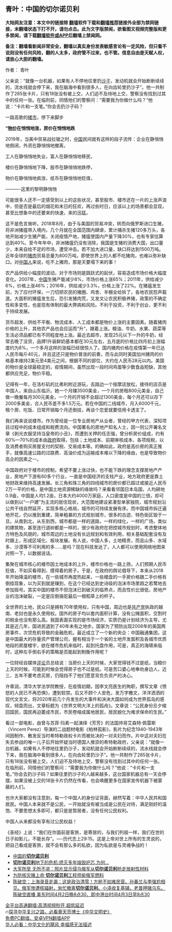  <!-- 面包屑导航 --> <h2>青叶：中国的切尔诺贝利</h2> <p class="notice"><b>大陆网友注意：本文中的链接除 <a href="https://github.com/bannedbook/fanqiang" >翻墙</a>软件下载和<a href="https://github.com/killgcd/justmysocks/blob/master/README.md">翻墙推荐</a>链接外全部为禁网链接，未翻墙状态下打不开，请勿点击。此为文字版禁闻，欲看图文视频完整版和更多禁闻，请下载<a href="https://github.com/bannedbook/fanqiang">翻墙软件或APP</a>后翻墙上禁闻网。</p><p>备注：翻墙看新闻非常安全，翻墙以真实身份发表敏感言论有一定风险，但只看不说则没有任何风险，翻的人太多，政府管不过来，也不管。信息自由是天赋人权，请放心大胆的翻墙。</b></p>  <div class="entry"> <p>作者： 青叶</p> <p id="summary">父亲说：“就像一台机器，如果有人不停地往里扔<a href="https://www.bannedbook.org/bnews/tag/%E6%B2%99%E5%AD%90/" class="st_tag internal_tag" rel="tag" title="标签 沙子 下的日志">沙子</a>，发动机就会开始断断续续的，流水线就会停下来，我在脑海中看到很多人，在向齿轮里扔沙子”。他一共制作了285张卡片，只有18张没有被上交，人们迫不及待地上交，警察没有找到过其中的任何一张。在临刑前，同情他们的警察问：“需要我为你做什么吗？”他说：“卡片和一支笔。”你会去扔沙子码？</p> <p id="conimg">一路高歌的<a href="https://www.bannedbook.org/bnews/tag/%e6%a5%bc%e5%b8%82/" class="st_tag internal_tag" rel="tag" title="标签 楼市 下的日志">楼市</a>，停下来脚步</p> <p><strong>&#8220;<a href="https://www.bannedbook.org/bnews/tag/%e7%89%a9%e4%bb%b7/" class="st_tag internal_tag" rel="tag" title="标签 物价 下的日志">物价</a>在悄悄地涨，房价在悄悄地跌</strong></p> <p>2019年，当美中贸易战拉锯之时，<span class='wp_keywordlink_affiliate'><a href="https://www.bannedbook.org/" title="中国" target="_blank">中国</a></span>民间就有这样的段子流传：企业在静悄悄地倒闭，外资在静悄悄地撤离，</p> <p>工人在静悄悄地失业，富人在静悄悄地移民，</p>  <p>楼价在静悄悄地下降，股市在静悄悄地跌停，</p> <p>物价在静悄悄地疯涨，纸币在静悄悄地贬值，</p> <p>———-这里的黎明静悄悄</p> <p>可能很多人还不一定感受到以上的这些状况，甚至股市、楼市还在一片的上涨声浪中，但是否是最后的烟花和末日的狂欢，再过些时日，应该以上的场景都会显现，甚至比想象中的还要来的快速，来的迅猛。</p> <p>这不是危言耸听。2018年8月，由于与美国的贸易冲突，转而向俄罗斯进口生猪，将非洲猪瘟带入境内，几个月就在全国范围内肆虐，累计捕杀生猪120多万头，各地开始减少生猪产能，关闭疫情产地，猪瘟使国内产量下降30%，也有专家估算达到40%。至今年年中，非洲猪瘟仍没有消除，我国是生猪的消费大国，出口量少，本来自给不足的市场，遭受冲击。若不加大进口量，缺口将达到1500万吨。近年全球的<a href="https://www.bannedbook.org/bnews/tag/%E7%8C%AA%E8%82%89/" class="st_tag internal_tag" rel="tag" title="标签 猪肉 下的日志">猪肉</a>贸易总量为800万吨，即使世界上的人都不吃猪肉，也难以弥补缺口。对<a href="https://www.bannedbook.org/bnews/tag/%e4%b8%ad%e5%9b%bd%e4%ba%ba/" class="st_tag internal_tag" rel="tag" title="标签 中国人 下的日志">中国人</a>来说，吃不上猪肉，那是天要塌下来的事！</p> <p>农产品供给小幅度的波动，对于市场则是跳跃式的起伏，容易造成市场价格大幅度变化。2007年，<a href="https://www.bannedbook.org/bnews/tag/%E4%B8%AD%E5%9B%BD/" class="st_tag internal_tag" rel="tag" title="标签 中国 下的日志">中国</a>生猪产能减少8%，市场价格上涨65%；2011年，供给减少6%，价格上涨46%；2016年，供给减少3.3%，价格上涨了22%。在猪瘟发生前，为了应付环保，一刀切把农民的猪圈、鸡舍、羊棚全给拆了，各地农民怨声载道。大面积的猪瘟发生后，恐引发猪肉荒，又发文让农民积极养猪，政策的不确定性和多变性，也是现有体制的最大弊病和风险。不利于投资，不利于创业，更不利于持续发展。</p>  <p>货币超发、供给不平衡、物流成本、人工成本都是物价上涨的主要因素。随着猪肉价格的上升，其他农产品也会应运而“升”，跟着上涨。粮油、牛奶、水果、蔬菜等生活必须品都已有不同程度地上涨。最近去超市，发现25元以下一升的牛奶，经常去晚了没货，品牌1升装鲜奶基本都在30元左右，五月底的价格比四月初上涨幅度约为8%，一个多月这样的涨幅已经很惊人了。国内猪肉价格在疫情第一年已达人民币每斤40元，并且这还只是物价普涨的前奏，而与此同时美国加州猪肉的价格基本维持2美元至4美元之间，根据不同的部位，大约在人民币28元以内。美国的物价是全球最稳定的，疫情期间，虽然出现一段时间鸡蛋等少数食品短缺，其他都供应充足，物价平稳。</p> <p>记得有一年，在洛杉矶的比弗利附近游玩，去路边一个按摩店放松，接待的店员是中国人，来自山东临沂。她一个月赚3500美金，一个月的房租800元美金，自己做一晚餐每月300元美金，一个月的开销不会超过1300美金，每个月还可以存下2000多美金，合人民币差不多1.5万元。若在中国的二线城市，月入6000千元，租个房、吃饭、日常开销每个月还倒挂，再谈个恋爱就要信用卡透支了。</p> <p>我们再来说说楼市。作为曾经是一位专业房地产从业者，曾经的甲方代表，深知项目过程中的成本组成和税费流向。中国著名的房地产知名人士，因一则公开署名文章《剥光衣服坚持当皇帝的小丑》，而遭到关押的任志强，曾分析房价组成，约有60%—70%的成本由<a href="https://www.bannedbook.org/bnews/tag/%e6%94%bf%e5%ba%9c/" class="st_tag internal_tag" rel="tag" title="标签 政府 下的日志">政府</a>取得，包括；土地成本、前期审核成本、各项规税，以及消费者购买房屋支付的契税、交易成本等。的确如此，政府是高价房的真正推手，就像高速公路的过路费、高油价成为运输成本难以下降的缘由，也是导致物价高企的因素之一。</p> <p>中国政府对于楼市的控制，希望不要上涨过快，也不能下跌的理念支撑房地产产业，房地产下游有60多个行业，一直是中国经济的支柱产业，地方政府更是靠土地财政来维持高速发展。长三角和珠三角的四线城市的房价都已超过或接近人民币2万一平的价格，是中国土地资源稀缺的缘故吗？来看看邻国日本岛国，人均耕地0.9亩，中国是人均1.2亩，日本大约4000万家庭，人口密度是中国的三倍，却可以做到以“一户建”为主流的居住现状，大范围地建设紧凑型单家独院，城市规划沿公共干线自然延开，实现多核心格局，城市的可持续发展有序。而中国城市拆迁遍地开花，仍以推到重建，简单粗暴的方式规划城市，很多的古迹、特色街区毁于一旦。从南到北，从东到西，城市都是一样的道路，一样的绿化，一样的广场，类似的建筑物，甚至连行道树都是一样的，很少有政府在把控城市规划时，考虑整体地方特色及风貌的，城市周边的土地没有长远规划和有效利用，相关基础配套没有及时跟上，形成区域化、板块发展。有人说，中国人多，土地精贵，而且山多、水域多、沙漠等不可利用的多&#8230;&#8230;是吗？现在科技发达了，人人都可以使用网络地图来对照一下，以数据说话。</p> <p>集聚在城市核心的楼市因土地成本的上升，楼市价格也一路上扬，人们预期人民币贬值，不如买看得到、摸得着的房子。于是，在政府的舆论倡导下，本来从2018年开始降温的楼市，在一些城市再度热起来，一些楼盘的一手房价格跟二手价格有倒挂现象，以为买到就是赚到，在这个已经达到史诗级的泡沫市场里趋之若鹜地去参加摇号。其实中国的楼市不但泡沫已到破灭的临界点，而且性价比很低，房地产业的泡沫破裂，一定是压倒骆驼最后一根稻草上的杆子。</p> <p>全世界的土地，民众只是拥有70年使用权，只有中国，周边也是<a href="https://www.bannedbook.org/bnews/tag/%e5%85%b1%e4%ba%a7%e5%85%9a/" class="st_tag internal_tag" rel="tag" title="标签 共产党 下的日志">共产党</a>执政的越南、老挝也是永久使用权。国外的房子均以套内面积计算，没有公摊面积，交割时的税金也没有那么高。我国表面实现的是市场经济，实质仍是计划经济为主导，尤其是近几年，国进民退到了40年未有之地步。国家为了预防出现2008年的美国两房事件，次贷危机导致的金融危机，最近成立了一个新的央企：中国融通集团，这是中国最大的存量资产管理公司，握有相当于一个省的土地开发面积及各城市优质地段的房屋楼宇，欲在楼市危机来临时，起到托盘作用，可是，真正的海啸来临时，这种左手倒右手的策略是否能起到制衡作用呢？</p>  <p>一位财经自媒体<span class='wp_keywordlink_affiliate'><a href="https://www.bannedbook.org/bnews/comments/" title="新闻评论" target="_blank">评论</a></span>员总结说：当房价上天的时候，大家觉得钱不过是纸，当粮价上天的时候，可能到时候会觉得房子也不过是纸。可是苦口婆心地奉劝身边人，近三、五年不要考虑买房，仍阻挡不了他们愿意背负负资产的决心。</p> <p>许章润，清华大学法学院教授，在疫情初期，因李文亮医生的殉职，撰写文章《愤怒的人民已不再恐惧》，遭到软禁。后又不顾个人安危，发万字檄文，洋洋洒洒的现代文言文，将2020年前几个月发生的大事件和泱泱大国如何成为世界孤岛的感叹，倾盘而出，文章标题为《世界文明大洋上的孤舟》。文章说：“公民身份旦夕缩回国民，国民再迫萎成市民，市民卷缩成属地居民，居民蜕化为难求保命的生民。”</p> <p>看过一部电影，由曾与苏菲·玛素一起演绎《芳芳》的法国帅哥艾森特·佩雷斯（Vincent Perez）导演的二战题材电影《柏林孤影》，影片为纪念1940-1943年间因制作、散发反当时希特勒政权卡片而被处决的一对夫妇而作。片中这对夫妇在失去参战的唯一儿子后开始怀疑当时德国人推崇的希特勒政府，父亲说：“就像一台机器，如果有人不停地往里扔沙子，发动机就会开始断断续续的，流水线就会停下来，我在脑海中看到很多人，在向齿轮里扔沙子”。他一共制作了285张卡片，只有18张没有被上交，人们迫不及待地上交，警察没有找到过其中的任何一张。在临刑前，同情他们的警察问：“需要我为你做什么吗？”他说：“卡片和一支笔。”你会去扔沙子码？如果往里扔沙子的人越来越多，这台国家机器总有一天会停摆，如果没被上交的18张卡片仍然在传看，也会唤醒更多在国家宣传机器下被蒙蔽的人们。</p> <p>也许大家都没有注意到，每一个中国人的身份证背面，赫然写着：中华人民共和国居民。中国人本来就不是公民，一开始就没有被当成是公民在对待，满足刚好的温饱、不要思想太多即可，都只是是暂居者，没有任何公民权利。</p> <p>中国人从来都没有享有过公民权益！</p> <p>《圣经》上说：“我们在你面前是客旅，是寄居的，与我们列祖一样，我们在世的日子如影儿，不能长存”。—-历代志上29:15。这是上帝对世上所有的生灵说的，把自己看成是客旅，就不会有那么多的私欲，因为私欲是与灵魂争战的！</p>  <!--<div id="taboola-mid-1"></div>--><ul class='op-related-articles' title='相关阅读'> <li><a href='https://www.bannedbook.org/bnews/baitai/20221213/1822858.html' target='_blank'>中国的<b>切尔诺贝利</b></a></li> <li><a href='https://www.bannedbook.org/bnews/cnnews/20220814/1771441.html' target='_blank'><b>切尔诺贝利</b>地下的危机:熄灭多年熔毁炉芯,为何…</a></li> <li><a href='https://www.bannedbook.org/bnews/worldnews/20220413/1718607.html' target='_blank'>大军所至 无所不盗：照片显示侵乌俄军从<b>切尔诺贝利</b>抢走放射性材料</a></li> <li><a href='https://www.bannedbook.org/bnews/worldnews/20220410/1717385.html' target='_blank'>为防核灾赌上命 <b>切尔诺贝利</b>工程师偷俄军燃料</a></li> <li><a href='https://www.bannedbook.org/bnews/bannedvideo/20220403/1713959.html' target='_blank'>陈破空：上海录音走漏：这是政治清零！方舱不如难民营。孙春兰与李强尬相见。俄军惨遭核辐射，匆忙撤离<b>切尔诺贝利</b>。小泽收复基辅，老普押赌乌东。陈破空直播 美东时间4月2日晚8点30、即中港台时间4月3日早8点30</a></li> </ul> <p class="texttj"> <a href="https://github.com/bannedbook/fanqiang/wiki/V2ray%E6%9C%BA%E5%9C%BA" target="_blank">全平台高速翻墙:高清视频秒开,超低延迟</a><br/> 🔥<a href="https://www.bannedbook.org/bnews/comments/20220808/1768773.html" target="_blank">探寻中华复兴之路，必看章天亮博士《中华文明史》</a><br/> <a href="https://github.com/bannedbook/fanqiang/wiki/%E7%A6%81%E9%97%BB%E7%BD%91%E5%AE%89%E5%8D%93%E7%BF%BB%E5%A2%99%E6%96%B0%E9%97%BBAPP" target="_blank">免费PC翻墙、安卓VPN翻墙APP</a><br/> <a href="https://www.bannedbook.org/bnews/comments/20220220/1694796.html" target="_blank">华人必看：中华文化的飓风 幸福感无法描述</a><br/> </p><p class="src-info">　 </p><a name='sharetosocial'></a> <div style="margin-bottom:5px;padding-bottom:5px;clear:both"> <div id="archive-pix-1" class="banner-ads"> <!-- AuctionX Display platform tag START --> <div id="27602x728x90x621x_ADSLOT1" clicktrack="%%CLICK_URL_ESC%%"></div>  <!-- AuctionX Display platform tag END --> </div> <div id="archive-pix-2" class="banner-ads"> <!-- AuctionX Display platform tag START --> <div id="27556x300x250x621x_ADSLOT1" clicktrack="%%CLICK_URL_ESC%%" style="margin:0 auto;text-align:center"></div>  <!-- AuctionX Display platform tag END --> </div> </div>  <div id="archive-pix-1" class="banner-ads"> <!-- AuctionX Display platform tag START --> <div id="27603x728x90x621x_ADSLOT1" clicktrack="%%CLICK_URL_ESC%%"></div>  <!-- AuctionX Display platform tag END --> </div> </div><!--END ENTRY--> 